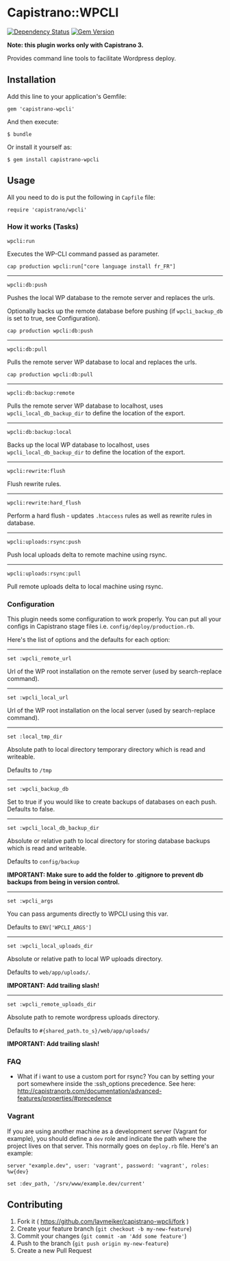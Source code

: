 # Capistrano::WPCLI

[![Dependency Status](https://www.versioneye.com/user/projects/561c9bfda193340f2f001728/badge.svg?style=flat)](https://www.versioneye.com/user/projects/561c9bfda193340f2f001728)
[![Gem Version](https://badge.fury.io/rb/capistrano-wpcli.svg)](https://badge.fury.io/rb/capistrano-wpcli)

**Note: this plugin works only with Capistrano 3.**

Provides command line tools to facilitate Wordpress deploy.

## Installation

Add this line to your application's Gemfile:

    gem 'capistrano-wpcli'

And then execute:

    $ bundle

Or install it yourself as:

    $ gem install capistrano-wpcli

## Usage

All you need to do is put the following in `Capfile` file:

    require 'capistrano/wpcli'

### How it works (Tasks)

    wpcli:run

Executes the WP-CLI command passed as parameter.

    cap production wpcli:run["core language install fr_FR"]

- - -

    wpcli:db:push

Pushes the local WP database to the remote server and replaces the urls.

Optionally backs up the remote database before pushing (if `wpcli_backup_db` is set to true, see Configuration).

    cap production wpcli:db:push

- - -

    wpcli:db:pull

Pulls the remote server WP database to local and replaces the urls.

    cap production wpcli:db:pull

- - -

    wpcli:db:backup:remote

Pulls the remote server WP database to localhost, uses `wpcli_local_db_backup_dir` to define the location of the export.

- - -

    wpcli:db:backup:local

Backs up the local WP database to localhost, uses `wpcli_local_db_backup_dir` to define the location of the export.

- - -

    wpcli:rewrite:flush

Flush rewrite rules.

- - -

    wpcli:rewrite:hard_flush

Perform a hard flush - updates `.htaccess` rules as well as rewrite rules in database.

- - -

    wpcli:uploads:rsync:push

Push local uploads delta to remote machine using rsync.

- - -

    wpcli:uploads:rsync:pull

Pull remote uploads delta to local machine using rsync.

### Configuration

This plugin needs some configuration to work properly. You can put all your configs in Capistrano stage files i.e. `config/deploy/production.rb`.

Here's the list of options and the defaults for each option:

- - -

    set :wpcli_remote_url

Url of the WP root installation on the remote server (used by search-replace command).

- - -

    set :wpcli_local_url

Url of the WP root installation on the local server (used by search-replace command).

- - -

    set :local_tmp_dir

Absolute path to local directory temporary directory which is read and writeable.

Defaults to `/tmp`

- - -

    set :wpcli_backup_db

Set to true if you would like to create backups of databases on each push. Defaults to false.

- - -

    set :wpcli_local_db_backup_dir

Absolute or relative path to local directory for storing database backups which is read and writeable.

Defaults to `config/backup`

**IMPORTANT: Make sure to add the folder to .gitignore to prevent db backups from being in version control.**

- - -

    set :wpcli_args

You can pass arguments directly to WPCLI using this var.

Defaults to `ENV['WPCLI_ARGS']`

- - -

    set :wpcli_local_uploads_dir

Absolute or relative path to local WP uploads directory.

Defaults to `web/app/uploads/`.

**IMPORTANT: Add trailing slash!**

- - -

    set :wpcli_remote_uploads_dir

Absolute path to remote wordpress uploads directory.

Defaults to `#{shared_path.to_s}/web/app/uploads/`

**IMPORTANT: Add trailing slash!**

### FAQ

- What if i want to use a custom port for rsync?
  You can by setting your port somewhere inside the :ssh_options precedence.
  See here: http://capistranorb.com/documentation/advanced-features/properties/#precedence

### Vagrant

If you are using another machine as a development server (Vagrant for example), you should define a `dev` role and indicate the path where the project lives on that server. This normally goes on `deploy.rb` file. Here's an example:

    server "example.dev", user: 'vagrant', password: 'vagrant', roles: %w{dev}

    set :dev_path, '/srv/www/example.dev/current'

## Contributing

1. Fork it ( https://github.com/lavmeiker/capistrano-wpcli/fork )
2. Create your feature branch (`git checkout -b my-new-feature`)
3. Commit your changes (`git commit -am 'Add some feature'`)
4. Push to the branch (`git push origin my-new-feature`)
5. Create a new Pull Request
